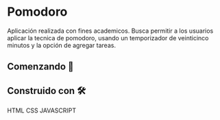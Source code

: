 # Pomodoro

Aplicación realizada con fines academicos. Busca permitir a los usuarios aplicar la tecnica de pomodoro, usando un 
temporizador de veinticinco minutos y la opción de agregar tareas.

## Comenzando 🚀


## Construido con 🛠️

HTML
CSS
JAVASCRIPT
